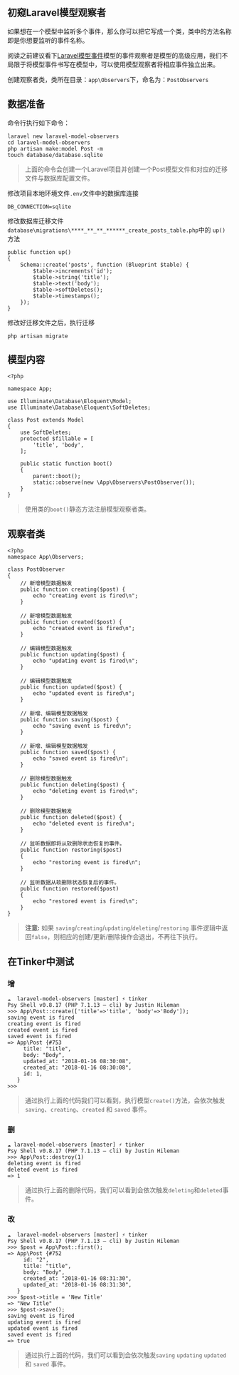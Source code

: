 ## 初窥Laravel模型观察者

如果想在一个模型中监听多个事件，那么你可以把它写成一个类，类中的方法名称即是你想要监听的事件名称。

阅读之前建议看下[Laravel模型事件](/model/laravel-model-event.md)模型的事件观察者是模型的高级应用，我们不局限于将模型事件书写在模型中，可以使用模型观察者将相应事件独立出来。

创建观察者类，类所在目录：`app\Observers`下，命名为：`PostObservers`

## 数据准备

命令行执行如下命令：

```
laravel new laravel-model-observers
cd laravel-model-observers
php artisan make:model Post -m
touch database/database.sqlite
```
> 上面的命令会创建一个Laravel项目并创建一个Post模型文件和对应的迁移文件与数据库配置文件。

修改项目本地环境文件`.env`文件中的数据库连接

```
DB_CONNECTION=sqlite
```

修改数据库迁移文件`database\migrations\****_**_**_******_create_posts_table.php`中的 `up()`方法

```
public function up()
{
    Schema::create('posts', function (Blueprint $table) {
        $table->increments('id');
        $table->string('title');
        $table->text('body');
        $table->softDeletes();
        $table->timestamps();
    });
}
```

修改好迁移文件之后，执行迁移

```
php artisan migrate
```

## 模型内容

```
<?php

namespace App;

use Illuminate\Database\Eloquent\Model;
use Illuminate\Database\Eloquent\SoftDeletes;

class Post extends Model
{
    use SoftDeletes;
    protected $fillable = [
        'title', 'body',
    ];

    public static function boot()
    {
        parent::boot();
        static::observe(new \App\Observers\PostObserver());
    }
}
```

> 使用类的`boot()`静态方法注册模型观察者类。

## 观察者类

```
<?php
namespace App\Observers;

class PostObserver
{
    // 新增模型数据触发
    public function creating($post) {
        echo "creating event is fired\n";
    }

    // 新增模型数据触发
    public function created($post) {
        echo "created event is fired\n";
    }
    
    // 编辑模型数据触发
    public function updating($post) {
        echo "updating event is fired\n";
    }
    
    // 编辑模型数据触发
    public function updated($post) {
        echo "updated event is fired\n";
    }

    // 新增、编辑模型数据触发
    public function saving($post) {
        echo "saving event is fired\n";
    }
    
    // 新增、编辑模型数据触发
    public function saved($post) {
        echo "saved event is fired\n";
    }
    
    // 删除模型数据触发
    public function deleting($post) {
        echo "deleting event is fired\n";
    }

    // 删除模型数据触发
    public function deleted($post) {
        echo "deleted event is fired\n";
    }

    // 监听数据即将从软删除状态恢复的事件。
    public function restoring($post)
    {
        echo "restoring event is fired\n";
    }

    // 监听数据从软删除状态恢复后的事件。
    public function restored($post)
    {
        echo "restored event is fired\n";
    }
}
```

>**注意:** 如果 `saving`/`creating`/`updating`/`deleting`/`restoring` 事件逻辑中返回`false`，则相应的创建/更新/删除操作会退出，不再往下执行。


## 在Tinker中测试

### 增

```
☁  laravel-model-observers [master] ⚡ tinker
Psy Shell v0.8.17 (PHP 7.1.13 — cli) by Justin Hileman
>>> App\Post::create(['title'=>'title', 'body'=>'Body']);
saving event is fired
creating event is fired
created event is fired
saved event is fired
=> App\Post {#753
     title: "title",
     body: "Body",
     updated_at: "2018-01-16 08:30:08",
     created_at: "2018-01-16 08:30:08",
     id: 1,
   }
>>>
```

> 通过执行上面的代码我们可以看到，执行模型`create()`方法，会依次触发`saving`、`creating`、`created` 和 `saved` 事件。


### 删

```
☁ laravel-model-observers [master] ⚡ tinker
Psy Shell v0.8.17 (PHP 7.1.13 — cli) by Justin Hileman
>>> App\Post::destroy(1)
deleting event is fired
deleted event is fired
=> 1
```

> 通过执行上面的删除代码，我们可以看到会依次触发`deleting`和`deleted`事件。




### 改

```
☁  laravel-model-observers [master] ⚡ tinker
Psy Shell v0.8.17 (PHP 7.1.13 — cli) by Justin Hileman
>>> $post = App\Post::first();
=> App\Post {#752
     id: "2",
     title: "title",
     body: "Body",
     created_at: "2018-01-16 08:31:30",
     updated_at: "2018-01-16 08:31:30",
   }
>>> $post->title = 'New Title'
=> "New Title"
>>> $post->save();
saving event is fired
updating event is fired
updated event is fired
saved event is fired
=> true
```

> 通过执行上面的代码，我们可以看到会依次触发`saving` `updating` `updated` 和 `saved` 事件。